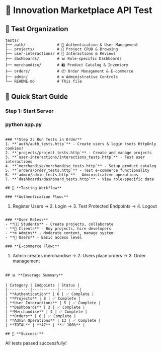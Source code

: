 # 🧪 Innovation Marketplace API Test



## 📁 **Test Organization**

```
tests/
├── auth/              # 🔐 Authentication & User Management
├── projects/          # 📁 Project CRUD & Browsing
├── user-interactions/ # 👥 Interactions & Reviews
├── dashboards/        # 📊 Role-specific Dashboards
├── merchandise/       # 🛍️ Product Catalog & Inventory
├── orders/            # 📦 Order Management & E-commerce
├── admin/             # ⚙️ Administrative Controls
└── README.md          # This file
```

## 🚀 **Quick Start Guide**

### **Step 1: Start Server**
### python app.py
```

### **Step 2: Run Tests in Order**
1. **`auth/auth_tests.http`** - Create users & login (sets HttpOnly cookies)
2. **`projects/project_tests.http`** - Create and manage projects
3. **`user-interactions/interactions_tests.http`** - Test user interactions
4. **`merchandise/merchandise_tests.http`** - Setup product catalog
5. **`orders/order_tests.http`** - Test e-commerce functionality
6. **`admin/admin_tests.http`** - Administrative operations
7. **`dashboards/dashboard_tests.http`** - View role-specific data

## 🎯 **Testing Workflow**

### **Authentication Flow:**
```
1. Register Users → 2. Login → 3. Test Protected Endpoints → 4. Logout
```

### **User Roles:**
- **👨‍🎓 Students** - Create projects, collaborate
- **🏢 Clients** - Buy projects, hire developers  
- **⚙️ Admins** - Moderate content, manage system
- **👤 Users** - Basic access level

### **E-commerce Flow:**
```
1. Admin creates merchandise → 2. Users place orders → 3. Order management
```

## 📊 **Coverage Summary**

| Category | Endpoints | Status |
|----------|-----------|---------|
| **Authentication** | 6 | ✅ Complete |
| **Projects** | 8 | ✅ Complete |
| **User Interactions** | 5 | ✅ Complete |
| **Dashboards** | 3 | ✅ Complete |
| **Merchandise** | 4 | ✅ Complete |
| **Orders** | 8 | ✅ Complete |
| **Admin Operations** | 13 | ✅ Complete |
| **TOTAL** | **47** | **✅ 100%** |

## 🎉 **Success!**

```
All tests passed successfully!
```
